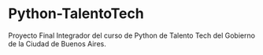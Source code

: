 # Python-TalentoTech

Proyecto Final Integrador del curso de Python de Talento Tech del Gobierno de la Ciudad de Buenos Aires. 
